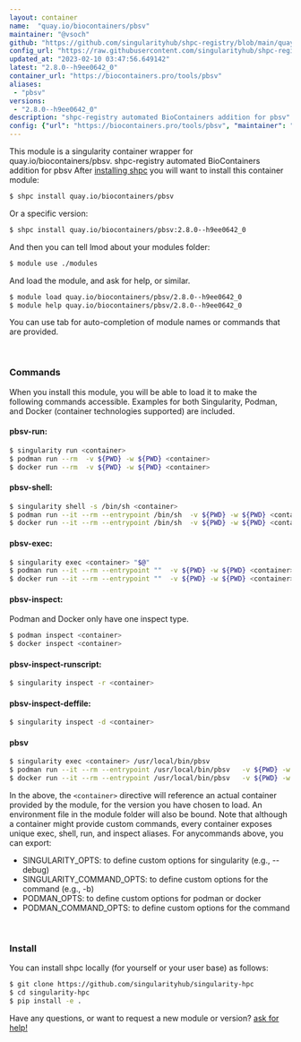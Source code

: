 ```yaml
---
layout: container
name:  "quay.io/biocontainers/pbsv"
maintainer: "@vsoch"
github: "https://github.com/singularityhub/shpc-registry/blob/main/quay.io/biocontainers/pbsv/container.yaml"
config_url: "https://raw.githubusercontent.com/singularityhub/shpc-registry/main/quay.io/biocontainers/pbsv/container.yaml"
updated_at: "2023-02-10 03:47:56.649142"
latest: "2.8.0--h9ee0642_0"
container_url: "https://biocontainers.pro/tools/pbsv"
aliases:
 - "pbsv"
versions:
 - "2.8.0--h9ee0642_0"
description: "shpc-registry automated BioContainers addition for pbsv"
config: {"url": "https://biocontainers.pro/tools/pbsv", "maintainer": "@vsoch", "description": "shpc-registry automated BioContainers addition for pbsv", "latest": {"2.8.0--h9ee0642_0": "sha256:627c8685f240bbf0d5cc7bf1b0180457c23588d25efcffc72461b8c23fb830e5"}, "tags": {"2.8.0--h9ee0642_0": "sha256:627c8685f240bbf0d5cc7bf1b0180457c23588d25efcffc72461b8c23fb830e5"}, "docker": "quay.io/biocontainers/pbsv", "aliases": {"pbsv": "/usr/local/bin/pbsv"}}
---
```


This module is a singularity container wrapper for quay.io/biocontainers/pbsv.
shpc-registry automated BioContainers addition for pbsv
After [installing shpc](#install) you will want to install this container module:


```bash
$ shpc install quay.io/biocontainers/pbsv
```

Or a specific version:

```bash
$ shpc install quay.io/biocontainers/pbsv:2.8.0--h9ee0642_0
```

And then you can tell lmod about your modules folder:

```bash
$ module use ./modules
```

And load the module, and ask for help, or similar.

```bash
$ module load quay.io/biocontainers/pbsv/2.8.0--h9ee0642_0
$ module help quay.io/biocontainers/pbsv/2.8.0--h9ee0642_0
```

You can use tab for auto-completion of module names or commands that are provided.

<br>

### Commands

When you install this module, you will be able to load it to make the following commands accessible.
Examples for both Singularity, Podman, and Docker (container technologies supported) are included.

#### pbsv-run:

```bash
$ singularity run <container>
$ podman run --rm  -v ${PWD} -w ${PWD} <container>
$ docker run --rm  -v ${PWD} -w ${PWD} <container>
```

#### pbsv-shell:

```bash
$ singularity shell -s /bin/sh <container>
$ podman run --it --rm --entrypoint /bin/sh  -v ${PWD} -w ${PWD} <container>
$ docker run --it --rm --entrypoint /bin/sh  -v ${PWD} -w ${PWD} <container>
```

#### pbsv-exec:

```bash
$ singularity exec <container> "$@"
$ podman run --it --rm --entrypoint ""  -v ${PWD} -w ${PWD} <container> "$@"
$ docker run --it --rm --entrypoint ""  -v ${PWD} -w ${PWD} <container> "$@"
```

#### pbsv-inspect:

Podman and Docker only have one inspect type.

```bash
$ podman inspect <container>
$ docker inspect <container>
```

#### pbsv-inspect-runscript:

```bash
$ singularity inspect -r <container>
```

#### pbsv-inspect-deffile:

```bash
$ singularity inspect -d <container>
```


#### pbsv

```bash
$ singularity exec <container> /usr/local/bin/pbsv
$ podman run --it --rm --entrypoint /usr/local/bin/pbsv   -v ${PWD} -w ${PWD} <container> -c " $@"
$ docker run --it --rm --entrypoint /usr/local/bin/pbsv   -v ${PWD} -w ${PWD} <container> -c " $@"
```



In the above, the `<container>` directive will reference an actual container provided
by the module, for the version you have chosen to load. An environment file in the
module folder will also be bound. Note that although a container
might provide custom commands, every container exposes unique exec, shell, run, and
inspect aliases. For anycommands above, you can export:

 - SINGULARITY_OPTS: to define custom options for singularity (e.g., --debug)
 - SINGULARITY_COMMAND_OPTS: to define custom options for the command (e.g., -b)
 - PODMAN_OPTS: to define custom options for podman or docker
 - PODMAN_COMMAND_OPTS: to define custom options for the command

<br>

### Install

You can install shpc locally (for yourself or your user base) as follows:

```bash
$ git clone https://github.com/singularityhub/singularity-hpc
$ cd singularity-hpc
$ pip install -e .
```

Have any questions, or want to request a new module or version? [ask for help!](https://github.com/singularityhub/singularity-hpc/issues)